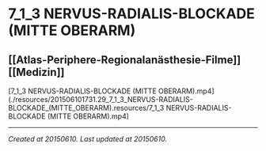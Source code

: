 # 7_1_3 NERVUS-RADIALIS-BLOCKADE (MITTE OBERARM)
 [[Atlas-Periphere-Regionalanästhesie-Filme]] [[Medizin]] 
---



[7\_1\_3 NERVUS-RADIALIS-BLOCKADE (MITTE OBERARM).mp4](./resources/201506101731.29_7_1_3_NERVUS-RADIALIS-BLOCKADE_(MITTE_OBERARM).resources/7_1_3 NERVUS-RADIALIS-BLOCKADE (MITTE OBERARM).mp4)

---

_Created at 20150610._
_Last updated at 20150610._



